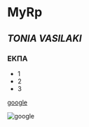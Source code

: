 # MyRp
## *TONIA VASILAKI*
### ΕΚΠΑ
* 1
* 2
* 3

[google](www.google.com)
  
![google](https://www.google.com/imgres?q=google&imgurl=https%3A%2F%2Fdevelopers.google.com%2Fstatic%2Fhomepage-assets%2Fimages%2Fchromeos-logo.svg&imgrefurl=https%3A%2F%2Fdevelopers.google.com%2F&docid=1MVaWrOPIjYeJM&tbnid=REonrDx1rsDwUM&vet=12ahUKEwio7vDY-4aMAxWi-gIHHTAENj8QM3oFCIcBEAA..i&w=800&h=800&hcb=2&ved=2ahUKEwio7vDY-4aMAxWi-gIHHTAENj8QM3oFCIcBEAA)
